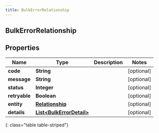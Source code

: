 ```yaml
---
title: BulkErrorRelationship
---
```


## BulkErrorRelationship

## Properties

| Name          | Type                                                                       | Description | Notes      |
| ------------- | -------------------------------------------------------------------------- | ----------- | ---------- |
| **code**      | <!----><!---->**String**<!---->                                            |             | [optional] |
| **message**   | <!----><!---->**String**<!---->                                            |             | [optional] |
| **status**    | <!----><!---->**Integer**<!---->                                           |             | [optional] |
| **retryable** | <!----><!---->**Boolean**<!---->                                           |             | [optional] |
| **entity**    | <!----><!---->[**Relationship**](Relationship.md)<!---->                   |             | [optional] |
| **details**   | <!----><!---->[**List&lt;BulkErrorDetail&gt;**](BulkErrorDetail.md)<!----> |             | [optional] |

{: class="table table-striped"}
